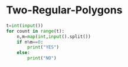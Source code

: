# Two-Regular-Polygons
```python
t=int(input())
for count in range(t):
    n,m=map(int,input().split())
    if n%m==0:
        print("YES")
    else:
        print("NO")
```
